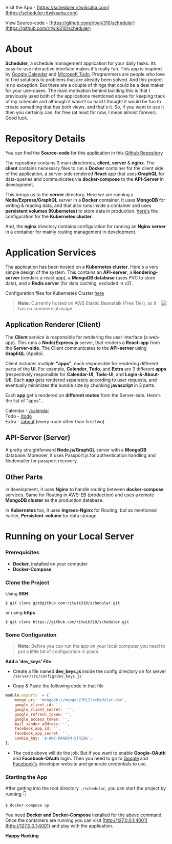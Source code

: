 Visit the App - [https://scheduler.ritwiksaha.com](https://scheduler.ritwiksaha.com)

View Source-code - [https://github.com/ritwik310/scheduler](https://github.com/ritwik310/scheduler)

  

# About

**Scheduler**, a schedule management application for your daily tasks. Its easy-to-use interactive interface makes it's really fun. This app is inspired by [Google Calendar](https://calendar.google.com/) and [Microsoft Todo](https://to-do.microsoft.com/). Programmers are people who love to find solutions to problems that are already been solved. And this project is no exception. But there are a couple of things that could be a deal maker for your use-cases. The main motivation behind building this is that I previously used both of the applications mentioned above for keeping track of my schedule and although it wasn't so hard I thought it would be fun to create something that has both views, and that's it. So, if you want to use it then you certainly can, for free (at least for now, I mean almost forever). Good luck.

# Repository Details

You can find the **Source-code** for this application in this [Github Repository](https://github.com/ritwik310/scheduler) 

The repository contains 3 main directories,  **client**,  **server**  &  **nginx**. The  **client**  contains necessary files to run a  **Docker**  container for the client side of the application, a server-side rendered  **React**  app that uses  **GraphQL**  for data-queries and communicates via  **docker-compose**  to the  **API-Server**  in development.

This brings us to the  **server**  directory. Here we are running a  **Node/Express/GraphQL**  server in a  **Docker**  container. It uses  **MongoDB**  for writing & reading data, and that also runs inside a container and uses  **persistent volumes (Kubernetes)**  to store data in production.  [here's](https://github.com/ritwik310/my-k8s-config)  the configuration for the  **Kubernetes cluster**.

And, the  **nginx**  directory contains configuration for running an  **Nginx server**  in a container for mainly routing management in development.

# Application Services

The application has been hosted on a **Kubernetes cluster**. Here's a very simple design of the system. This contains an **API-server**, a **Rendering-server** (renders a react app), a **MongoDB database** (uses PVC to store data), and a **Redis server** (for data caching, excluded in v2).

Configuration files for Kubernetes Cluster [here](https://github.com/ritwik310/scheduler-k8s)  


<img  style="float: right;"  src="https://gitlab.com/ritwik310/project-documents/raw/master/Scheduler/Scheduler-Microservices-Mockup-0.png">

> **Note:** Currently hosted on AWS Elastic Beanstalk (Free Tier), as it has no commercial usage.

## Application Renderer (Client)
The **Client** service is responsible for rendering the user interface (a web-app). This runs a **Node/Express.js** server, that renders a **React-app** from the **Server-side**. The Client communicates to the **API-server** using **GraphQL** (Apollo).

Client includes multiple **"apps"**, each responsible for rendering different parts of the **UI**. For example, **Calender**, **Todo**, and **Extra** are 3 different **apps** (respectively responsible for **Calendar-UI**, **Todo-UI**, and **Login-&-About-UI**). Each **app** gets rendered separately according to user requests, and eventually minimizes the bundle size by chunking **javascript** in 3 parts.

Each **app** get's rendered on **different routes** from the Server-side. Here's the list of "apps"...

Calendar - [/calendar](https://scheduler.ritwiksaha.com/calendar)   
Todo - [/todo](https://scheduler.ritwiksaha.com/todo)   
Extra - [/about](https://scheduler.ritwiksaha.com/about) (every route other than first two)   

## API-Server (Server)

A pretty straightforward **Node.js/GraphQL** server with a **MongoDB** database. Moreover, it uses Passport.js for authentication handling and Nodemailer for passport recovery.

## Other Parts
In development, it uses **Nginx** to handle routing between **docker-compose** services. Same for Routing in AWS-EB (production) and uses a remote **MongoDB cluster** as the production database.

In **Kubernetes** too, it uses **Ingress-Nginx** for Routing, but as mentioned earlier, **Persistent-volume** for data storage.

# Running on your Local Server

### Prerequisites

- **Docker**, installed on your computer
- **Docker-Compose**

### Clone the Project
Using **SSH**
```shell
$ git clone git@github.com:ritwik310/scheduler.git
```
or using **https**
```shell
$ git clone https://github.com/ritwik310/scheduler.git
```

### Some Configuration
> **Note:** Before you can run the app on your local computer you need to put a little bit of configuration in place.

**Add a 'dev_keys' File**
- Create a file named **dev_keys.js** inside the config directory on for server `/server/src/config/dev_keys.js`

- Copy & Paste the following code in that file
```javascript
module.exports  = {
	mongo_uri: 'mongodb://mongo:27017/scheduler-dev',
	google_client_id: '',
	google_client_secret:  '',
	google_refresh_token: '',
	google_access_token: '',
	mail_sender_address: '',
	facebook_app_id: '',
	facebook_app_secret: '',
	cookie_key: '$-ANY-RANDOM-STRING',
};
```
- The code above will do the job. But if you want to enable **Google-OAuth** and **Facebook-OAuth** login. Then you need to go to [Google](https://console.cloud.google.com) and [Facebook's](https://developers.facebook.com/) developer website and generate credentials to use.

### Starting the App

After getting into the root directory `./schedular`, you can start the project by running :point_down:
```shell
$ docker-compose up
```
You need **Docker and Docker-Compose** installed for the above command. Once the containers are running you can visit [http://127.0.0.1:4001](http://127.0.0.1:4001) and play with the application.

**Happy Hacking**
